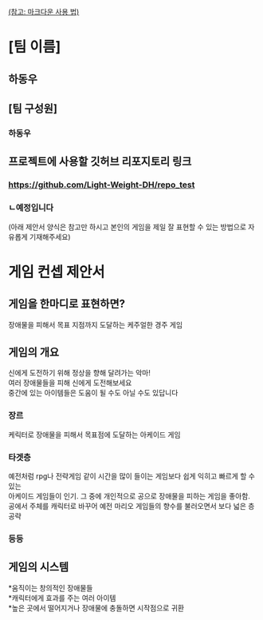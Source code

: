 [(참고: 마크다운 사용 법)](https://gist.github.com/ihoneymon/652be052a0727ad59601)

# [팀 이름]
## 하동우  

## [팀 구성원]
### 하동우 
## 프로젝트에 사용할 깃허브 리포지토리 링크
### https://github.com/Light-Weight-DH/repo_test
### ㄴ예정입니다  

(아래 제안서 양식은 참고만 하시고 본인의 게임을 제일 잘 표현할 수 있는 방법으로 자유롭게 기재해주세요)
# 게임 컨셉 제안서
## 게임을 한마디로 표현하면?
장애물을 피해서 목표 지점까지 도달하는 케주얼한 경주 게임
## 게임의 개요
신에게 도전하기 위해 정상을 향해 달려가는 악마!  
여러 장애물들을 피해 신에게 도전해보세요  
중간에 있는 아이템들은 도움이 될 수도 아닐 수도 있답니다

### 장르
케릭터로 장애물을 피해서 목표점에 도달하는  아케이드 게임
### 타겟층
예전처럼 rpg나 전략게임 같이 시간을 많이 들이는 게임보다 쉽게 익히고 빠르게 할 수 있는  
아케이드 게임들이 인기. 그 중에 개인적으로 공으로 장애물을 피하는 게임을 좋아함.  
공에서 주체를 캐릭터로 바꾸어 예전 마리오 게임들의 향수를 불러오면서 보다 넓은 층 공략
### 등등
## 게임의 시스템
*움직이는 창의적인 장애물들  
*캐릭터에게 효과를 주는 여러 아이템  
*높은 곳에서 떨어지거나 장애물에 충돌하면 시작점으로 귀환

#

